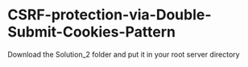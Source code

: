 # CSRF-protection-via-Double-Submit-Cookies-Pattern  
Download the Solution_2 folder and put it in your root server directory
